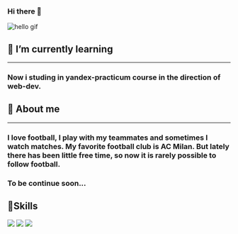 ### Hi there 👋

<img src="https://github.com/G28XYZ/G28XYZ/blob/main/images/download.gif" alt="hello gif">

<!--
**G28XYZ/G28XYZ** is a ✨ _special_ ✨ repository because its `README.md` (this file) appears on your GitHub profile.

Here are some ideas to get you started:

- 🔭 I’m currently working on ...
- 👯 I’m looking to collaborate on ...
- 🤔 I’m looking for help with ...
- 📫 How to reach me: ...
- 😄 Pronouns: ...
- ⚡ Fun fact: ...
-->

## 🌱 I’m currently learning

---

### Now i studing in yandex-practicum course in the direction of web-dev.

## 📜 About me

---

### I love football, I play with my teammates and sometimes I watch matches. My favorite football club is AC Milan. But lately there has been little free time, so now it is rarely possible to follow football.

### To be continue soon...

## 🎯Skills

![](https://img.shields.io/badge/Style-CSS-informational?style=for-the-badge&logo=css3&logoColor=1C49EE&color=1C49EE&labelColor=white)
![](https://img.shields.io/badge/Tools-GitHub-informational?style=for-the-badge&logo=GitHub&logoColor=white&color=8373BC)
![](https://img.shields.io/badge/Code-HTML-informational?style=for-the-badge&logo=html5&logoColor=f94f09&color=f94f09)
